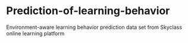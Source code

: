 # Prediction-of-learning-behavior
Environment-aware learning behavior prediction data set from Skyclass online learning platform
